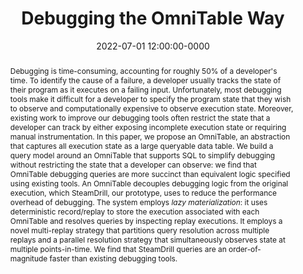 ---
title: "Debugging the OmniTable Way"
authors:
  - Andi Quinn
  - Michael Cafarella
  - Jason Flinn
  - Baris Kasikci

booktitle: Proceedings of the 16th USENIX Symposium on Operating
           Systems Design and Implementation

month: July
year: 2022
abbr: OSDI
date: 2022-07-01 12:00:00-0000
location: Carlsbad, CA
type: conference

abstract: "Debugging is time-consuming, accounting for roughly 50% of
           a developer's time. To identify the cause of a failure, a
           developer usually tracks the state of their program as it
           executes on a failing input.  Unfortunately, most debugging
           tools make it difficult for a developer to specify the
           program state that they wish to observe and computationally
           expensive to observe execution state.  Moreover, existing
           work to improve our debugging tools often restrict the
           state that a developer can track by either exposing
           incomplete execution state or requiring manual
           instrumentation.  In this paper, we propose an OmniTable,
           an abstraction that captures all execution state as a large
           queryable data table.  We build a query model around an
           OmniTable that supports SQL to simplify debugging without
           restricting the state that a developer can observe: we find
           that OmniTable debugging queries are more succinct than
           equivalent logic specified using existing tools.  An
           OmniTable decouples debugging logic from the original
           execution, which SteamDrill, our prototype, uses to reduce
           the performance overhead of debugging. The system employs
           *lazy materialization*: it uses deterministic record/replay
           to store the execution associated with each OmniTable and
           resolves queries by inspecting replay executions.  It
           employs a novel multi-replay strategy that partitions query
           resolution across multiple replays and a parallel
           resolution strategy that simultaneously observes state at
           multiple points-in-time.  We find that SteamDrill queries
           are an order-of-magnitude faster than existing debugging
           tools."



---